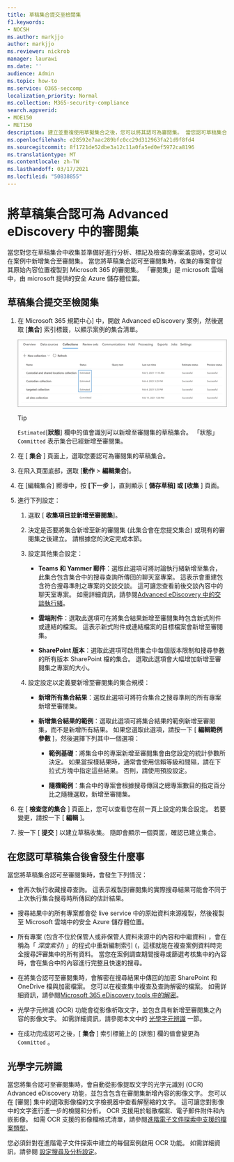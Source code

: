 ```yaml
---
title: 草稿集合提交至檢閱集
f1.keywords:
- NOCSH
ms.author: markjjo
author: markjjo
ms.reviewer: nickrob
manager: laurawi
ms.date: ''
audience: Admin
ms.topic: how-to
ms.service: O365-seccomp
localization_priority: Normal
ms.collection: M365-security-compliance
search.appverid:
- MOE150
- MET150
description: 建立並重複使用草擬集合之後，您可以將其認可為審閱集。 當您認可草稿集合時，所收集的專案會新增至此案例中的「審閱」集。 收集的專案在考核集中後，您就可以進行分析、檢查及匯出。
ms.openlocfilehash: e28592e7aac289bfc0cc29d312963fa21d9f8fd4
ms.sourcegitcommit: 8f1721de52dbe3a12c11a0fa5ed0ef5972ca8196
ms.translationtype: MT
ms.contentlocale: zh-TW
ms.lasthandoff: 03/17/2021
ms.locfileid: "50838855"
---
```

# <a name="commit-a-draft-collection-to-a-review-set-in-advanced-ediscovery"></a>將草稿集合認可為 Advanced eDiscovery 中的審閱集

當您對您在草稿集合中收集並準備好進行分析、標記及檢查的專案滿意時，您可以在案例中新增集合至審閱集。 當您將草稿集合認可至審閱集時，收集的專案會從其原始內容位置複製到 Microsoft 365 的審閱集。 「審閱集」是 microsoft 雲端中，由 microsoft 提供的安全 Azure 儲存體位置。

## <a name="commit-a-draft-collection-to-a-review-set"></a>草稿集合提交至檢閱集

1. 在 Microsoft 365 規範中心] 中，開啟 Advanced eDiscovery 案例，然後選取 [**集合**] 索引標籤，以顯示案例的集合清單。

   ![案例中的集合清單](../media/CommitDraftCollections1.png)

   > [!TIP]
   > `Estimated`[**狀態**] 欄中的值會識別可以新增至審閱集的草稿集合。 「狀態」 `Committed` 表示集合已經新增至審閱集。

2. 在 [ **集合** ] 頁面上，選取您要認可為審閱集的草稿集合。

3. 在飛入頁面底部，選取 [**動作**  >  **編輯集合**]。

4. 在 [編輯集合] 嚮導中，按 **[下一步** ]，直到顯示 [ **儲存草稿] 或 [收集** ] 頁面。

5. 進行下列設定：

   1. 選取 [ **收集項目並新增至審閱集**]。

   2. 決定是否要將集合新增至新的審閱集 (此集合會在您提交集合) 或現有的審閱集之後建立。 請根據您的決定完成本節。

   3. 設定其他集合設定：

       - **Teams 和 Yammer 郵件**：選取此選項可將討論執行緒新增至集合，此集合包含集合中的搜尋查詢所傳回的聊天室專案。 這表示會重建包含符合搜尋準則之專案的交談交談。 這可讓您查看前後交談內容中的聊天室專案。 如需詳細資訊，請參閱[Advanced eDiscovery 中的交談執行緒](conversation-review-sets.md)。

       - **雲端附件**：選取此選項可在將集合結果新增至審閱集時包含新式附件或連結的檔案。 這表示新式附件或連結檔案的目標檔案會新增至審閱集。

       - **SharePoint 版本**：選取此選項可啟用集合中每個版本限制和搜尋參數的所有版本 SharePoint 檔的集合。 選取此選項會大幅增加新增至審閱集之專案的大小。

   4. 設定設定以定義要新增至審閱集的集合規模：

      - **新增所有集合結果**：選取此選項可將符合集合之搜尋準則的所有專案新增至審閱集。

      - **新增集合結果的範例**：選取此選項可將集合結果的範例新增至審閱集，而不是新增所有結果。 如果您選取此選項，請按一下 [ **編輯範例參數** ]，然後選擇下列其中一個選項：

         - **範例基礎**：將集合中的專案新增至審閱集會由您設定的統計參數所決定。 如果當採樣結果時，通常會使用信賴等級和間隔，請在下拉式方塊中指定這些結果。 否則，請使用預設設定。

         - **隨機範例**：集合中的專案會根據搜尋傳回之總專案數目的指定百分比之隨機選取，新增至審閱集。

6. 在 [ **檢查您的集合** ] 頁面上，您可以查看您在前一頁上設定的集合設定。 若要變更，請按一下 [ **編輯** ]。

7. 按一下 [ **提交** ] 以建立草稿收集。 隨即會顯示一個頁面，確認已建立集合。

## <a name="what-happens-after-you-commit-a-draft-collection"></a>在您認可草稿集合後會發生什麼事

當您將草稿集合認可至審閱集時，會發生下列情況：

- 會再次執行收藏搜尋查詢。 這表示複製到審閱集的實際搜尋結果可能會不同于上次執行集合搜尋時所傳回的估計結果。

- 搜尋結果中的所有專案都會從 live service 中的原始資料來源複製，然後複製至 Microsoft 雲端中的安全 Azure 儲存體位置。

- 所有專案 (包含不位於保管人或非保管人資料來源中的內容和中繼資料) ，會在稱為「 *深度索引*) 」的程式中重新編制索引 (，這樣就能在複查案例資料時完全搜尋評審集中的所有資料。 當您在案例調查期間搜尋或篩選考核集中的內容時，會在集合中的內容進行完整且快速的搜尋。

- 在將集合認可至審閱集時，會解密在搜尋結果中傳回的加密 SharePoint 和 OneDrive 檔與加密檔案。 您可以在複查集中複查及查詢解密的檔案。 如需詳細資訊，請參閱[Microsoft 365 eDiscovery tools 中的解密](ediscovery-decryption.md)。

- 光學字元辨識 (OCR) 功能會從影像析取文字，並包含具有新增至審閱集之內容的影像文字。 如需詳細資訊，請參閱本文中的 [光學字元辨識](#optical-character-recognition) 一節。

- 在成功完成認可之後，[ **集合** ] 索引標籤上的 [狀態] 欄的值會變更為 `Committed` 。

## <a name="optical-character-recognition"></a>光學字元辨識

當您將集合認可至審閱集時，會自動從影像提取文字的光字元識別 (OCR) Advanced eDiscovery 功能，並包含包含在審閱集新增內容的影像文字。 您可以在 [審閱] 集中的選取影像檔的文字檢視器中查看解壓縮的文字。 這可讓您對影像中的文字進行進一步的檢閱和分析。 OCR 支援用於鬆散檔案、電子郵件附件和內嵌影像。 如需 OCR 支援的影像檔格式清單，請參閱[進階電子文件探索中支援的檔案類型](supported-filetypes-ediscovery20.md#image)。

您必須針對在進階電子文件探索中建立的每個案例啟用 OCR 功能。 如需詳細資訊，請參閱 [設定搜尋及分析設定](configure-search-and-analytics-settings-in-advanced-ediscovery.md#optical-character-recognition-ocr)。
